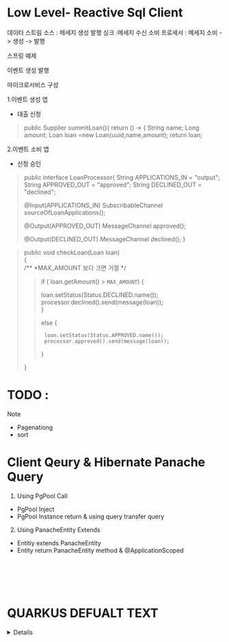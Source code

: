 # Low Level- Reactive Sql Client



데이터 스트림
소스 : 메세지 생성 발행
싱크 :메세지 수신 소비
프로세서 :  메세지 소비 -> 생성 -> 발행

스프링 예제

이벤트 생성 발행

마이크로서비스 구성

1.이벤트 생성 앱
 - 대출 신청

> public Supplier<Loan> summitLoan(){
> return () -> {
> String name;
> Long amount;
> Loan loan =new Loan(uuid,name,amount);
> return loan;



2.이벤트 소비 앱
 - 신청 승인

> public interface LoanProcessor{
> String APPLICATIONS_IN = "output";
> String APPROVED_OUT = "approved";
> String DECLINED_OUT = "declined";
> 
> @Input(APPLICATIONS_IN)
> SubscribableChannel sourceOfLoanApplications();
> 
> @Output(APPROVED_OUT)
> MessageChannel approved();
> 
> @Output(DECLINED_OUT)
> MessageChannel declined();
> }


> public void checkLoan(Loan loan)  
> {   
>   /**
>   *MAX_AMOUNT 보다 크면 거절  */
> 
> > if ( loan.getAmount() > `MAX_AMOUNT`)
> >   {
> >       
> >  loan.setStatus(Status.DECLINED.name());   
> >  processor.declined().send(message(loan));     
> >    }
> 
> > else
> >  {
> >
> >      loan.setStatus(Status.APPROVED.name());
> >      processor.approved().send(message(loan));
> >   }
> 
> }
>         







# TODO :

> [!Note]
> - Pagenationg
> - sort




# Client Qeury & Hibernate Panache Query

1. Using PgPool Call
  - PgPool Inject
  - PgPool Instance return & using query transfer query

2. Using PanacheEntity Extends
  - Entitiy extends PanacheEntity
  - Entity return PanacheEntity method & @ApplicationScoped
    









</BR></BR></BR></BR>

# QUARKUS DEFUALT TEXT
<details> 

```shell script
./mvnw compile quarkus:dev
```

> **_NOTE:_**  Quarkus now ships with a Dev UI, which is available in dev mode only at <http://localhost:8080/q/dev/>.

## Packaging and running the application

The application can be packaged using:

```shell script
./mvnw package
```

It produces the `quarkus-run.jar` file in the `target/quarkus-app/` directory.
Be aware that it’s not an _über-jar_ as the dependencies are copied into the `target/quarkus-app/lib/` directory.

The application is now runnable using `java -jar target/quarkus-app/quarkus-run.jar`.

If you want to build an _über-jar_, execute the following command:

```shell script
./mvnw package -Dquarkus.package.jar.type=uber-jar
```

The application, packaged as an _über-jar_, is now runnable using `java -jar target/*-runner.jar`.

## Creating a native executable

You can create a native executable using:

```shell script
./mvnw package -Dnative
```

Or, if you don't have GraalVM installed, you can run the native executable build in a container using:

```shell script
./mvnw package -Dnative -Dquarkus.native.container-build=true
```

You can then execute your native executable with: `./target/lowlevel-sql-1.0-SNAPSHOT-runner`

If you want to learn more about building native executables, please consult <https://quarkus.io/guides/maven-tooling>.

## Related Guides

- Reactive PostgreSQL client ([guide](https://quarkus.io/guides/reactive-sql-clients)): Connect to the PostgreSQL
  database using the reactive pattern
 </details>
